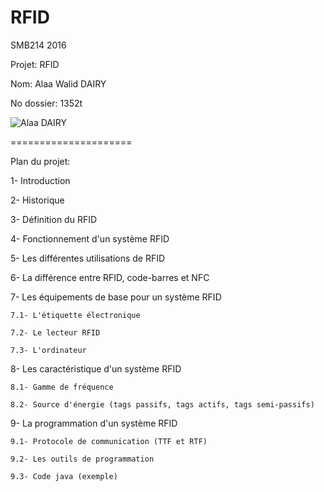 # RFID
SMB214 2016

Projet: RFID

Nom: Alaa Walid DAIRY

No dossier: 1352t


![Alaa DAIRY](https://avatars3.githubusercontent.com/u/9880387?v=3&s=180 "Alaa Walid DAIRY")

=====================

Plan du projet:

1- Introduction

2- Historique 

3- Définition du RFID

4- Fonctionnement d'un système RFID 

5- Les différentes utilisations de RFID

6- La différence entre RFID, code-barres et NFC

7- Les équipements de base pour un système RFID 

	7.1- L'étiquette électronique
	
	7.2- Le lecteur RFID
	
	7.3- L'ordinateur

8- Les caractéristique d'un système RFID

	8.1- Gamme de fréquence 
	
	8.2- Source d'énergie (tags passifs, tags actifs, tags semi-passifs)
	
9- La programmation d'un système RFID

	9.1- Protocole de communication (TTF et RTF)
	
	9.2- Les outils de programmation
	
	9.3- Code java (exemple)

